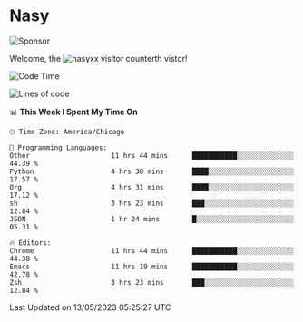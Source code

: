 # Nasy

<!--
<p align="center">
<img height="200" src="https://github-readme-stats.vercel.app/api?username=nasyxx&count_private=true&show_icons=true&theme=dracula&include_all_commits=true"/>
<img height="200" src="https://github-readme-stats.vercel.app/api/top-langs/?username=nasyxx&theme=dracula&hide=html,jupyter+notebook&count_private=true&show_icons=true"/>
</p>

  
----------------
-->

![Sponsor](https://img.shields.io/static/v1.svg?label=Sponsor&message=%E2%9D%A4&logo=GitHub&style=flat&color=pink)
 
Welcome, the ![nasyxx visitor counter](https://count.getloli.com/get/@nasyxx?theme=rule34)th vistor!
 
<!--START_SECTION:waka-->
![Code Time](http://img.shields.io/badge/Code%20Time-3%2C510%20hrs%2017%20mins-blue)

![Lines of code](https://img.shields.io/badge/From%20Hello%20World%20I%27ve%20Written-6.2%20million%20lines%20of%20code-blue)

📊 **This Week I Spent My Time On** 

```text
🕑︎ Time Zone: America/Chicago

💬 Programming Languages: 
Other                    11 hrs 44 mins      ███████████░░░░░░░░░░░░░░   44.39 % 
Python                   4 hrs 38 mins       ████░░░░░░░░░░░░░░░░░░░░░   17.57 % 
Org                      4 hrs 31 mins       ████░░░░░░░░░░░░░░░░░░░░░   17.12 % 
sh                       3 hrs 23 mins       ███░░░░░░░░░░░░░░░░░░░░░░   12.84 % 
JSON                     1 hr 24 mins        █░░░░░░░░░░░░░░░░░░░░░░░░   05.31 % 

🔥 Editors: 
Chrome                   11 hrs 44 mins      ███████████░░░░░░░░░░░░░░   44.38 % 
Emacs                    11 hrs 19 mins      ███████████░░░░░░░░░░░░░░   42.78 % 
Zsh                      3 hrs 23 mins       ███░░░░░░░░░░░░░░░░░░░░░░   12.84 % 
```


 Last Updated on 13/05/2023 05:25:27 UTC
<!--END_SECTION:waka-->

<!-- ![visitors](https://visitor-badge.laobi.icu/badge?page_id=nasyxx.nasyxx) -->
